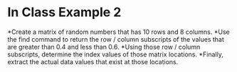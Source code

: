 # In Class Example 2
*Create a matrix of random numbers that has 10 rows and 8 columns.
*Use the find command to return the row / column subscripts of the values that are greater than 0.4 and less than 0.6.
*Using those row / column subscripts, determine the index values of those matrix locations.
*Finally, extract the actual data values that exist at those locations.
